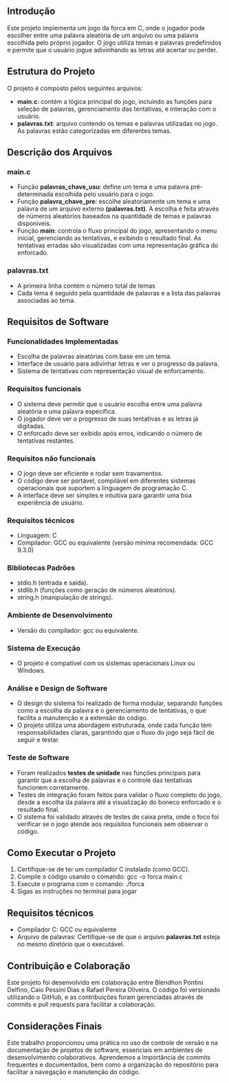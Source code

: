 ## Introdução
Este projeto implementa um jogo da forca em C, onde o jogador pode escolher entre uma palavra aleatória de um arquivo ou uma palavra escolhida pelo próprio jogador. O jogo utiliza temas e palavras predefinidos e permite que o usuário jogue adivinhando as letras até acertar ou perder.
## Estrutura do Projeto
O projeto é composto pelos seguintes arquivos:
- **main.c**: contém a lógica principal do jogo, incluindo as funções para seleção de palavras, gerenciamento das tentativas, e interação com o usuário.
- **palavras.txt**: arquivo contendo os temas e palavras utilizadas no jogo. As palavras estão categorizadas em diferentes temas.
## Descrição dos Arquivos
### main.c
- Função **palavras_chave_usu**: define um tema e uma palavra pré-determinada escolhida pelo usuário para o jogo.
- Função **palavra_chave_pre**: escolhe aleatoriamente um tema e uma palavra de um arquivo externo **(palavras.txt)**. A escolha é feita através de números aleatórios baseados na quantidade de temas e palavras disponíveis.
- Função **main**: controla o fluxo principal do jogo, apresentando o menu inicial, gerenciando as tentativas, e exibindo o resultado final. As tentativas erradas são visualizadas com uma representação gráfica do enforcado.
### palavras.txt
- A primeira linha contém o número total de temas
- Cada tema é seguido pela quantidade de palavras e a lista das palavras associadas ao tema.
## Requisitos de Software
### Funcionalidades Implementadas
- Escolha de palavras aleatórias com base em um tema.
- Interface de usuário para adivinhar letras e ver o progresso da palavra.
- Sistema de tentativas com representação visual de enforcamento.
### Requisitos funcionais
- O sistema deve permitir que o usuário escolha entre uma palavra aleatória e uma palavra específica.
- O jogador deve ver o progresso de suas tentativas e as letras já digitadas.
- O enforcado deve ser exibido após erros, indicando o número de tentativas restantes.
### Requisitos não funcionais
- O jogo deve ser eficiente e rodar sem travamentos.
- O código deve ser portável, compilável em diferentes sistemas operacionais que suportem a linguagem de programação C.
- A interface deve ser simples e intuitiva para garantir uma boa experiência de usuário.
### Requisitos técnicos
- Linguagem: C
- Compilador: GCC ou equivalente (versão mínima recomendada: GCC 9.3.0)
### Bibliotecas Padrões
- stdio.h (entrada e saída).
- stdlib.h (funções como geração de números aleatórios).
- string.h (manipulação de strings).
### Ambiente de Desenvolvimento
- Versão do compilador: gcc ou equivalente.
### Sistema de Execução
- O projeto é compatível com os sistemas operacionais Linux ou Windows.
### Análise e Design de Software
- O design do sistema foi realizado de forma modular, separando funções como a escolha da palavra e o gerenciamento de tentativas, o que facilita a manutenção e a extensão do código.
- O projeto utiliza uma abordagem estruturada, onde cada função tem responsabilidades claras, garantindo que o fluxo do jogo seja fácil de seguir e testar.
### Teste de Software
- Foram realizados **testes de unidade** nas funções principais para garantir que a escolha de palavras e o controle das tentativas funcionem corretamente.
- Testes de integração foram feitos para validar o fluxo completo do jogo, desde a escolha da palavra até a visualização do boneco enforcado e o resultado final.
- O sistema foi validado através de testes de caixa preta, onde o foco foi verificar se o jogo atende aos requisitos funcionais sem observar o código.
## Como Executar o Projeto
1. Certifique-se de ter um compilador C instalado (como GCC).
2. Compile o código usando o comando: gcc -o forca main.c
3. Execute o programa com o comando: ./forca
4. Sigas as instruções no terminal para jogar
## Requisitos técnicos
- Compilador C: GCC ou equivalente
- Arquivo de palavras: Certifique-se de que o arquivo **palavras.txt** esteja no mesmo diretório que o executável.
## Contribuição e Colaboração
Este projeto foi desenvolvido em colaboração entre Blendhon Pontini Delfino, Caio Pessini Dias e Rafael Pereira Oliveira. O código foi versionado utilizando o GitHub, e as contribuições foram gerenciadas através de commits e pull requests para facilitar a colaboração.
## Considerações Finais
Este trabalho proporcionou uma prática no uso de controle de versão e na documentação de projetos de software, essenciais em ambientes de desenvolvimento colaborativos. Aprendemos a importância de commits frequentes e documentados, bem como a organização do repositório para facilitar a navegação e manutenção do código.
